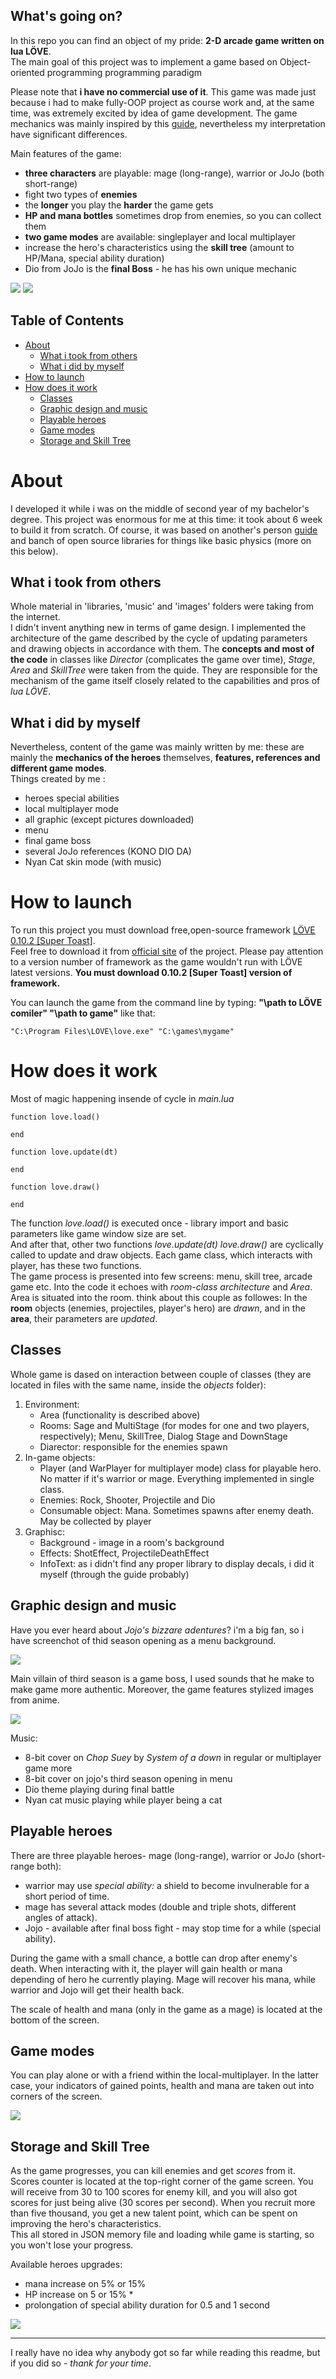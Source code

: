 ## What's going on?
In this repo you can find an object of my pride: **2-D arcade game written on lua LÖVE**.  
The main goal of this project was to implement a game based on Object-oriented programming programming paradigm 

Please note that **i have no commercial use of it**. This game was made just because i had to make fully-OOP project as course work and, at the same time, was extremely excited by idea of game development.
The game mechanics was mainly inspired by this [guide](https://adnzzzzz.itch.io/bytepath-tutorial "seems that author has deleted it :|"), nevertheless my interpretation have significant differences.

Main features of the game:  
* **three characters** are playable: mage (long-range), warrior or JoJo (both short-range) 
* fight two types of **enemies** 
* the **longer** you play the **harder** the game gets 
* **HP and mana bottles** sometimes drop from enemies, so you can collect them
* **two game modes** are available: singleplayer and local multiplayer
* increase the hero's characteristics using the **skill tree** (amount to HP/Mana, special ability duration)
* Dio from JoJo is the **final Boss** - he has his own unique mechanic
  
![](images/gameplay.png)
![](images/gameplay_2.png)


## Table of Contents

- [About](#about)
  - [What i took from others](#what-i-took-from-others)
  - [What i did by myself](#what-i-did-by-myself)
- [How to launch](#how-to-launch)
- [How does it work](#how-does-it-work)
  - [Classes](#classes)
  - [Graphic design and music](#graphic-design-and-music)
  - [Playable heroes](#playable-heroes)
  - [Game modes](#game-modes)
  - [Storage and Skill Tree](#storage-and-skill-tree)

# About

I developed it while i was on the middle of second year of my bachelor's degree. This project was enormous for me at this time: it took about 6 week to build it from scratch. Of course, it was based on another's person [guide](https://adnzzzzz.itch.io/bytepath-tutorial "seems that author has deleted it :|") and banch of open source libraries for things like basic physics (more on this below).  

## What i took from others

Whole material in 'libraries, 'music' and 'images' folders were taking from the internet.  
I didn't invent anything new in terms of game design. I implemented the architecture of the game described by the cycle of updating parameters and drawing objects in accordance with them.
The **concepts and most of the code** in classes like *Director* (complicates the game over time), *Stage*, *Area* and *SkillTree* were taken from the quide. They are responsible for the mechanism of the game itself closely related to the capabilities and pros of *lua LÖVE*.

## What i did by myself

Nevertheless, content of the game was mainly written by me: these are mainly the **mechanics of the heroes** themselves, **features, references and different game modes**.  
Things created by me :  
- heroes special abilities
- local multiplayer mode
- all graphic (except pictures downloaded)
- menu 
- final game boss 
- several JoJo references (KONO DIO DA)
- Nyan Cat skin mode (with music)

# How to launch
To run this project you must download free,open-source framework [LÖVE 0.10.2 [Super Toast]](https://github.com/love2d/love/releases/tag/0.10.2).  
Feel free to download it from [official site](https://love2d.org/) of the project. Please pay attention to a version number of framework as the game wouldn't run with LÖVE latest versions. **You must download 0.10.2 [Super Toast] version of framework.**

You can launch the game from the command line by typing:
**"\path to LÖVE comiler" "\path to game"** like that:
```
"C:\Program Files\LOVE\love.exe" "C:\games\mygame" 
```

# How does it work

Most of magic happening insende of cycle in *main.lua*

```
function love.load()

end

function love.update(dt)

end

function love.draw()

end
```

The function *love.load()* is executed once - library import and basic parameters like game window size are set.  
And after that, other two functions *love.update(dt)* *love.draw()* are cyclically called to update and draw objects. Each game class, which interacts with player, has these two functions.  
The game process is presented into few screens: menu, skill tree, arcade game etc. Into the code it echoes with *room-class architecture* and *Area*.  
Area is situated into the room. think about this couple as followes: In the **room** objects (enemies, projectiles, player's hero) are *drawn*, and in the **area**, their parameters are *updated*.  

## Classes

Whole game is dased on interaction between couple of classes (they are located in files with the same name, inside the *objects* folder):
1. Environment:
   * Area (functionality is described above) 
   * Rooms: Sage and MultiStage (for modes for one and two players, respectively); Menu, SkillTree, Dialog Stage and DownStage
   * Diarector: responsible for the enemies spawn 
2. In-game objects:  
   *  Player (and WarPlayer for multiplayer mode) class for playable hero. No matter if it's warrior or mage. Everything implemented in single class.
   *  Enemies: Rock, Shooter, Projectile and Dio
   *  Consumable object: Mana. Sometimes spawns after enemy death. May be collected by player
3. Graphisc:
   * Background - image in a room's background 
   * Effects: ShotEffect, ProjectileDeathEffect
   * InfoText: as i didn't find any proper library to display decals, i did it myself (through the guide probably)

## Graphic design and music 

Have you ever heard about *Jojo's bizzare adentures*? i'm a big fan, so i have screenchot of thid season opening as a menu background.

![](images/menu.png)

Main villain of third season is a game boss, I used sounds that he make to make game more authentic. Moreover, the game features stylized images from anime. 

![](images/greet_screen.png)

Music:
* 8-bit cover on *Chop Suey* by *System of a down* in regular or multiplayer game more 
* 8-bit cover on jojo's third season opening in menu 
* Dio theme playing during final battle
* Nyan cat music playing while player being a cat

## Playable heroes 

There are three playable heroes-  mage (long-range), warrior or JoJo (short-range both):

- warrior may use *special ability:* a shield to become invulnerable for a short period of time.
- mage has several attack modes (double and triple shots, different angles of attack). 
- Jojo - available after final boss fight - may stop time for a while (special ability).

During the game with a small chance, a bottle can drop after enemy's death. When interacting with it, the player will gain health or mana depending of hero he currently playing. Mage will recover his mana, while warrior and Jojo will get their health back.

The scale of health and mana (only in the game as a mage) is located at the bottom of the screen.

## Game modes 

You can play alone or with a friend within the local-multiplayer. In the latter case, your indicators of gained points, health and mana are taken out into corners of the screen.

![](images/play_in_two.png)

## Storage and Skill Tree

As the game progresses, you can kill enemies and get *scores* from it. Scores counter is located at the top-right corner of the game screen.
You will receive from 30 to 100 scores for enemy kill, and you will also got scores for just being alive (30 scores per second). When you recruit more than five thousand, you get a new talent point, which can be spent on improving the hero's characteristics.  
This all stored in JSON memory file and loading while game is starting, so you won't lose your progress.

Available heroes upgrades:
* mana increase on 5% or 15% 
* HP increase on 5 or 15% *
* prolongation of special ability duration for 0.5 and 1 second

![](images/skill_tree.png)


---

I really have no idea why anybody got so far while reading this readme, but if you did so - *thank for your time*.


